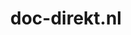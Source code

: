 ---
layout: post
title:  "doc-direkt.nl"
internal_url:  "/dutchgov/doc-direkt.nl.html"
categories: dutchgov
---